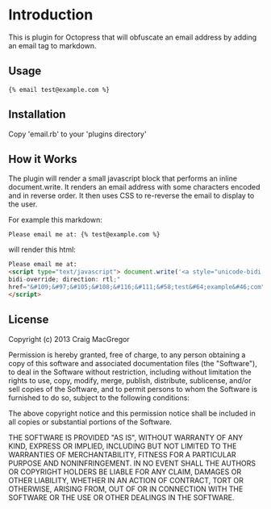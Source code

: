 # Introduction

This is plugin for Octopress that will obfuscate an email address by adding
an email tag to markdown.

## Usage

```
{% email test@example.com %}
```

## Installation

Copy 'email.rb' to your 'plugins directory'

## How it Works

The plugin will render a small javascript block that performs an inline document.write. 
It renders an email address with some characters encoded and in reverse order. It then
uses CSS to re-reverse the email to display to the user.

For example this markdown:

```
Please email me at: {% test@example.com %}
```

will render this html:

```html
Please email me at: 
<script type="text/javascript"> document.write('<a style="unicode-bidi:
bidi-override; direction: rtl;"
href="&#109;&#97;&#105;&#108;&#116;&#111;&#58;test&#64;example&#46;com">moc&#46;elpmaxe&#64;tset</a>');
</script> 
```

## License

Copyright (c) 2013 Craig MacGregor

Permission is hereby granted, free of charge, to any person obtaining a copy of
this software and associated documentation files (the "Software"), to deal in
the Software without restriction, including without limitation the rights to
use, copy, modify, merge, publish, distribute, sublicense, and/or sell copies
of the Software, and to permit persons to whom the Software is furnished to do
so, subject to the following conditions:

The above copyright notice and this permission notice shall be included in all
copies or substantial portions of the Software.

THE SOFTWARE IS PROVIDED "AS IS", WITHOUT WARRANTY OF ANY KIND, EXPRESS OR
IMPLIED, INCLUDING BUT NOT LIMITED TO THE WARRANTIES OF MERCHANTABILITY,
FITNESS FOR A PARTICULAR PURPOSE AND NONINFRINGEMENT. IN NO EVENT SHALL THE
AUTHORS OR COPYRIGHT HOLDERS BE LIABLE FOR ANY CLAIM, DAMAGES OR OTHER
LIABILITY, WHETHER IN AN ACTION OF CONTRACT, TORT OR OTHERWISE, ARISING FROM,
OUT OF OR IN CONNECTION WITH THE SOFTWARE OR THE USE OR OTHER DEALINGS IN THE
SOFTWARE.
